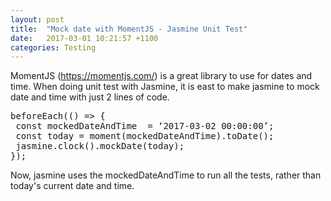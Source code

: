 ```yaml
---
layout: post
title:  "Mock date with MomentJS - Jasmine Unit Test"
date:   2017-03-01 10:21:57 +1100
categories: Testing
---
```

MomentJS (https://momentjs.com/) is a great library to use for dates and time.
When doing unit test with Jasmine, it is east to make jasmine to mock date and
time with just 2 lines of code.

<pre>
beforeEach(() => {
 const mockedDateAndTime  = ‘2017-03-02 00:00:00’;
 const today = moment(mockedDateAndTime).toDate();
 jasmine.clock().mockDate(today);
});
</pre>

Now, jasmine uses the mockedDateAndTime to run all the tests, rather than
today's current date and time.
